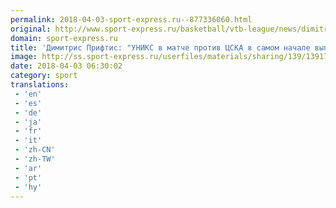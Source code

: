 ```yaml
---
permalink: 2018-04-03-sport-express.ru--877336060.html
original: http://www.sport-express.ru/basketball/vtb-league/news/dimitris-priftis-uniks-v-matche-protiv-cska-v-samom-nachale-vypal-iz-ritma-igry-1391705/
domain: sport-express.ru
title: 'Димитрис Прифтис: "УНИКС в матче против ЦСКА в самом начале выпал из ритма игры"'
image: http://ss.sport-express.ru/userfiles/materials/sharing/139/1391705.jpg
date: 2018-04-03 06:30:02
category: sport
translations: 
 - 'en'
 - 'es'
 - 'de'
 - 'ja'
 - 'fr'
 - 'it'
 - 'zh-CN'
 - 'zh-TW'
 - 'ar'
 - 'pt'
 - 'hy'
---
```


